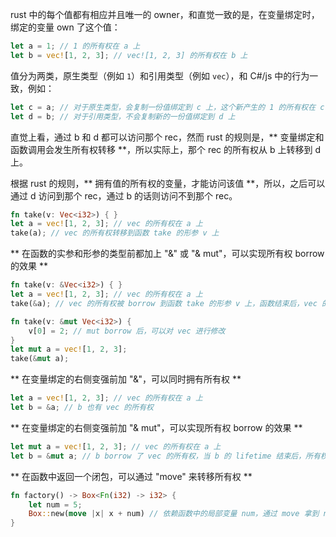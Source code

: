 rust 中的每个值都有相应并且唯一的 owner，和直觉一致的是，在变量绑定时，绑定的变量 own 了这个值：

```rust
let a = 1; // 1 的所有权在 a 上
let b = vec![1, 2, 3]; // vec![1, 2, 3] 的所有权在 b 上
```

值分为两类，原生类型（例如 `1`）和引用类型（例如 `vec`），和 C#/js 中的行为一致，例如：

```rust
let c = a; // 对于原生类型，会复制一份值绑定到 c 上，这个新产生的 1 的所有权在 c 上，原来的 1 的所有权还在 a 上
let d = b; // 对于引用类型，不会复制新的一份值绑定到 d 上
```

直觉上看，通过 b 和 d 都可以访问那个 rec，然而 rust 的规则是，** 变量绑定和函数调用会发生所有权转移 **，所以实际上，那个 rec 的所有权从 b 上转移到 d 上。

根据 rust 的规则，** 拥有值的所有权的变量，才能访问该值 **，所以，之后可以通过 d 访问到那个 rec，通过 b 的话则访问不到那个 rec。

```rust
fn take(v: Vec<i32>) { }
let a = vec![1, 2, 3]; // vec 的所有权在 a 上
take(a); // vec 的所有权转移到函数 take 的形参 v 上
```

** 在函数的实参和形参的类型前都加上 "&" 或 "& mut"，可以实现所有权 borrow 的效果 **

```rust
fn take(v: &Vec<i32>) { }
let a = vec![1, 2, 3]; // vec 的所有权在 a 上
take(&a); // vec 的所有权被 borrow 到函数 take 的形参 v 上，函数结束后，vec 的所有权又被归还给 a
```

```rust
fn take(v: &mut Vec<i32>) {
    v[0] = 2; // mut borrow 后，可以对 vec 进行修改
}
let mut a = vec![1, 2, 3];
take(&mut a);
```

** 在变量绑定的右侧变强前加 "&"，可以同时拥有所有权 **

```rust
let a = vec![1, 2, 3]; // vec 的所有权在 a 上
let b = &a; // b 也有 vec 的所有权
```

** 在变量绑定的右侧变强前加 "& mut"，可以实现所有权 borrow 的效果 **

```rust
let mut a = vec![1, 2, 3]; // vec 的所有权在 a 上
let b = &mut a; // b borrow 了 vec 的所有权，当 b 的 lifetime 结束后，所有权被还给 a
```

** 在函数中返回一个闭包，可以通过 "move" 来转移所有权 **

```rust
fn factory() -> Box<Fn(i32) -> i32> {
    let num = 5;
    Box::new(move |x| x + num) // 依赖函数中的局部变量 num，通过 move 拿到 num 的所有权，这样在函数外就可以使用 num 了
}
```
